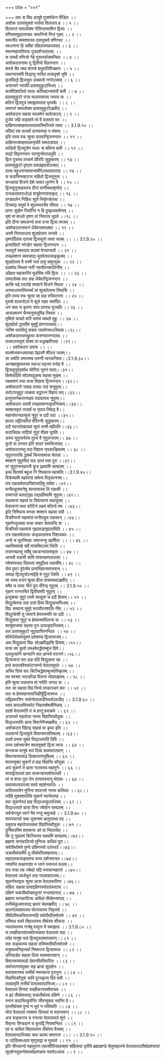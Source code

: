 +++
title = "००९"

+++
ततः स विप्रः प्रत्यूषे पुत्रशोकेन पीडितः ।।  
अशोक दत्तसंयुक्तो भार्यया विललाप ह ।। १ ।।  
विलपन्तं समालोक्य गोविन्दस्वामिनं द्विजाः ।।  
वणिक्समुद्रदत्ताख्यः समानिन्ये निजं गृहम् ।। २ ।।  
समानीय समाश्वास्य दयायुक्तो वणिग्वरः ।।  
स्वधनानां हि सर्वेषां रक्षितारमकल्पयत् ।। ३ ।।  
स्मरन्महायतिवचः पुत्रदर्शनलालसः ।।  
स तस्थौ वणिजो गेहे पुत्रभार्यासमन्वितः ।। ४ ।।  
अशोकदत्तनामा तु द्वितीयो विप्रनन्दनः ।।  
शस्त्रे चैव तथा शास्त्रे बभूवातिविचक्षणः ।। ५ ।।  
तथान्यास्वपि विद्यासु नास्ति तत्सदृशो भुवि ।।  
कृतविद्यो द्विजसुतः प्रख्यातो नगरेऽभवत् ।। ६ ।।  
अत्रान्तरे नरपतिं प्रतापमुकुटाभिधम् ।।  
काशीदेशाधिपो मल्लः कश्चिदभ्याययौ बली ।। ७ ।।  
प्रतापमुकुटो राजा मल्लस्यास्य जयाय सः ।।  
बलिनं द्विजपुत्रं तमाह्वयामास भृत्यकैः ।। ८ ।।  
तमागतं समालोक्य प्रतापमुकुटोऽब्रवीत् ।।  
अशोकदत्त सहसा मल्लमेनं बलोत्कटम् ।। ९ ।।  
दुर्जयं जहि सङ्ग्रामे त्वं वै वलवतां वरः ।।  
दाक्षिणात्यमहामल्लपतावस्मिञ्जिते त्वया ।। 3.1.9.१० ।।  
यदिष्टं तव तत्सर्वं दास्याम्यहं न संशयः ।।  
इति तस्य वचः श्रुत्वा वलवान्द्विजनन्दनः ।। ११ ।।  
दाक्षिणात्यमहामल्लनृपतिं समताडयत् ।।  
ताडितो द्विजपुत्रेण मल्लः स बलिना बली ।। १२ ।।  
सद्यो विवृत्तनयनः परासुर्न्यपतद्भुवि ।।  
द्विज पुत्रस्य तत्कर्म देवैरपि सुदुष्करम् ।। १३ ।।  
प्रतापमुकुटो दृष्ट्वा प्रसन्नहृदयोऽभवत् ।।  
दत्त्वा वहुधनान्ग्रामान्समीपेऽस्थापयत्तदा ।। १४ ।।  
स कदाचिन्महाराज सहितो द्विजसूनुना ।।  
सन्ध्यायां विजने देशे चचार तुरगेण वै ।। १५ ।।  
द्विजसूनुसखस्तत्र दीनां वाणीमथाशृणोत् ।।  
राजन्नल्पापराधोऽहं शत्रुप्रेरणयासकृत् ।। १६ ।।  
दण्डपालेन निहितः शूले निर्घृणचेतसा ।।  
दिनमद्य चतुर्थं मे शूलस्थस्यैव जीवतः ।। १७ ।।  
प्राणाः सुखेन निर्यान्ति न हि दुष्कृतकर्मणाम् ।।  
भृशं मां बाधते तृष्णा तां निवारय भूपते ।।१८ ।।  
इति दीनां समाकर्ण्य वाचं राजा द्विजा त्मजम् ।।  
अशोकदत्तनामानं धैर्यवन्तमभाषत ।। १९ ।।  
अस्मै निरपराधाय शूलप्रोताय जन्तवे ।।  
तृष्णार्दिताय दातव्यं द्विजसूनो त्वया जलम् ।। ।। 3.1.9.२० ।।  
इत्यादिष्टो नरेन्द्रेण सहसा द्विजनन्दनः ।।  
जलपूर्णं समादाय कलशं वेगवान्ययौ ।। २१ ।।  
तच्छ्मशानं समासाद्य भूतवेतालसङ्कुलम् ।।  
शूलप्रोताय वै तस्मै जलं दातुं समुत्सुकः ।। २२ ।।  
ददर्शाथ स्थितां नारीं नवयौवनशालिनीम् ।।  
उदैक्षत महाकान्तिं मूर्तामिव रतिं द्विजः ।। ।। २३ ।।  
तामालोक्य ततः प्राह धैर्यवान्द्विजनन्दनः ।।  
कासि भद्रे वरारोहे श्मशाने विजने स्थिता ।। २४ ।।  
अस्याधस्तात्किमर्थं त्वं शूलप्रोतस्य तिष्ठसि ।।  
इति तस्य वचः श्रुत्वा सा प्राह रुचिरानना ।। २५ ।।  
पुरुषो वल्लभोऽयं मे शूले राज्ञा समर्पितः ।।  
धनं यथा च कृपणः पश्य प्राणान्न मुञ्चति ।। २६ ।।  
आसन्नमरणं चैनमनुयातुमिह स्थिता ।।  
तृषितो याचते वारि मामयं व्यथते मुहुः ।। २७ ।।  
शूलप्रोतो द्धतग्रीवं मुमूर्षुं प्राणनायकम्।।  
नास्मि पाययितुं शक्ता जलमेनमधःस्थिता।।२८।।  
अशोकदत्तस्तच्छ्रुत्वा करुणावरुणालयः ।।  
तत्कालसदृशं वाक्यं तां वधूमब्रवीत्तदा ।।२९।।  
।। अशोकदत्त उवाच ।। ।।  
मातर्मत्स्कन्धमारुह्य देह्यस्मै शीतलं जलम्।।  
सा तथेति तमाभाष्य तरुणी त्वरयान्विता।।3.1.9.३०।।  
आनम्रवपुषस्तस्य स्कन्धं पद्भ्यां रुरोह वै ।।  
द्विजसूनुर्ददर्शाथ शोणितं नूतनं पतत्।।३१।।  
किमेतदिति सोपश्यदुन्नम्य सहसा मुखम् ।।  
भक्ष्यमाणं तया तत्स विज्ञाय द्विजनन्दनः।।३२।।  
अशोकदत्तो जग्राह तस्याः पादं सनूपुरम्।।  
ततोऽगान्नूपुरं त्यक्त्वा बद्धरत्नं विहाय तत्।।३३।।  
प्रत्युप्तानेकरत्नाढ्यं तदादायच नूपुरम्।।  
अशोकदत्तः प्रययौ तच्छ्मशानान्नृपान्तिकम्।।३४।।  
स्मशानवृत्तं तत्सर्वं स नृपाय निवेद्य वै।।  
महार्घ्यरत्नप्रत्युप्तं नूपुरं च ददौ तदा ।।३५।।  
ज्ञात्वा तद्वीरचरितं वीरैरन्यैः सुदुष्करम्।।  
ददौ मदनलेखाख्यां सुतां तस्मै महीपतिः।।३६।।  
कदाचिदथ ताद्दिव्यं नूपुरं वीक्ष्य भूपतिः।।  
अस्य नूपुरवर्यस्य तुल्यं वै नूपुरान्तरम्।। ३७ ।।  
कुतो वा लभ्यत इति सादरं समचिन्तयत् ।।  
अशोकदत्तस्तु तदा विज्ञाय नृपकाङ्क्षितम् ।। ३८ ।।  
नृपुरान्तरसि द्ध्यर्थं चिन्तयामास चेतसा ।।  
श्मशाने नूपुरमिदं यतः प्राप्तं मया पुरा ।।३९।।  
तां नूपुरान्तरप्राप्त्यै कुत्र द्रक्ष्यामि साम्प्रतम् ।।  
इत्थं वितर्क्य बहुधा नि श्चिकाय महामतिः।।3.1.9.४०।।  
विक्रेष्यामि महामांसं समेत्य पितृकाननम्।।  
तत्र राक्षसवेतालपिशाचादिषु सर्वशः।।४१।।  
मन्त्रैराहूयमानेषु साप्यायास्य ति राक्षसी ।।  
तामागतां बलाद्गृह्य तद्ग्रहीष्यामि नूपुरम्।।४२।।  
राक्षसानां सहस्रं वा पिशाचानां तथायुतम् ।।  
वेतालानां तथा कोटिर्न लक्ष्यं बलिनो मम ।।४३।।  
इति निश्चित्य मनसा श्मशानं सहसा ययौ ।।  
विक्रीणानो महामांसं मन्त्रैराहूय राक्षसान् ।।४४।।  
गृहाणेत्युच्चया वाचा चचार श्रावयन्दि शः ।।  
विक्रीयते महामांसं गृह्यताङ्गृह्यतामिति ।। ४५ ।।  
तत्र राक्षसवेतालाः कङ्कालाश्च पिशाचकाः ।।  
अन्ये च भूतनिवहाः समाजग्मुः प्रहर्षिताः ।। ।। ४६ ।।  
भक्षयिष्यामहे सर्वे मांसमिष्टतमं त्विति ।।  
तत्रागच्छत्सु सर्वेषु रक्षःकन्यासमावृता ।। ४७ ।।  
आययौ राक्षसी सापि मांसभक्षणलालसा ।।  
गवेषयंस्तदा विप्रस्तां समुद्वीक्ष्य राक्षसीम्।। ४८ ।।  
सेयं दृष्टा पुरेत्येष प्रत्यभिज्ञानमाप्तवान् ।।  
तामाह द्विजपुत्रोऽन्यद्देहि मे नूपुरं त्विति ।। ४९ ।।  
सा तस्य वचनं श्रुत्वा प्रीता वाक्यमथाऽब्रवीत् ।।  
ममैव च त्वया नीतं पुरा वीरेन्द्र नूपुरम् ।। 3.1.9.५० ।।  
गृहाण रत्नरुचिरं द्वितीयमपि नूपुरम् ।।  
इत्युक्त्वा नूपुरं तस्मै स्वसुतां च ददौ प्रियाम्।। ५१ ।।  
विद्युत्केश्या तदा दत्तां प्रियां विद्युत्प्रभाभिधाम् ।।  
विप्रः सम्प्राप्य मुमुदे रूपयौवनशालि नीम् ।। ५२ ।।  
विद्युत्केशी तु जामात्रे हेमाब्जमपि सा ददौ ।।  
विद्युत्प्रभां नूपुरं च हेमाब्जमपिलभ्य सः ।। ५३ ।।  
श्वश्रूमाभाष्य सहसा पुनः प्रायान्नृपान्तिकम्।।  
ततः प्रतापमुकुटो नूपुरप्राप्तिनन्दितः ।। ५४ ।।  
शौर्यधैर्यसमायुक्तं प्रशशम्स द्विजात्मजम्।।  
अथ विद्युत्प्रभां विप्रः सोऽब्रवीद्रहसि प्रियाम्।।५५।।  
मात्रा तव कुतो लब्धमेतद्धेमाम्बुज प्रिये।।  
एतत्तुल्यानि चान्यानि यतः प्राप्स्ये वरानने।।५६।।  
द्विजात्मजं ततः प्राह पतिं विद्युत्प्रभा रहः ।।  
प्रभो कपालविस्फोटनाम्नो वेतालभूपतेः ।। ५७ ।।  
अस्ति दिव्यं सरः किञ्चिद्धेमाम्बुजपरिष्कृतम् ।।  
तव श्वश्र्वा जलक्रीडां वितन्वं त्येदमाहृतम् ।। ५८ ।।  
इति श्रुत्वा वचस्तत्र मां नयेति जगाद सः ।।  
ततः सा सहसा विप्रं निन्ये तत्काञ्चनं सरः ।। ५९ ।।  
ततः स हेमपद्मानामाजिहीर्षुर्द्विजात्मजः ।।  
तद्विप्रकारिणः सर्वान्वेतालादींस्ततोऽवधीत् ।। 3.1.9.६० ।।  
स्वयं कपालविस्फोटं निहताशेषसैनिकम् ।।  
ददर्श वेतालपतिं तं च हन्तुं प्रचक्रमे ।। ६१ ।।  
अत्रान्तरे महातेजा नाम्ना विज्ञप्तिकौतुकः ।।  
विद्याधरपतिः प्राप्य विमानेनैनमब्रवीत् ।। ६२ ।।  
अशोकदत्तं विप्रेन्द्र साहसं मा कृथा इति ।।  
तदाकर्ण्य द्विजसुतो विमानवरसंस्थितम् ।।६३।।  
ददर्श प्रभया युक्तं विद्याधरपतिं दिवि ।।  
तस्य दर्शनमात्रेण शापामुक्तो द्विजा त्मजः ।। ६४ ।।  
सन्त्यज्य मानुषं रूपं दिव्यं रूपमवाप्तवान् ।।  
विमानवरमारूढं दिव्याभरणभूषितम् ।। ६५ ।।  
शापान्मुक्तं सुकर्णं तं प्राह विज्ञप्ति कौतुकः ।।  
अयं सुकर्ण ते भ्राता गालवस्य महामुनेः ।। ६६ ।।  
शापाद्वेतालतां प्राप तत्कन्यास्पर्शपातकी ।।  
त्वं च शप्तः पुरा तेन तत्पापस्यानु मोदकः ।। ६७ ।।  
तवायमल्पपापस्य शापो मद्दर्शनावधिः ।।  
कल्पिस्ततेन मुनिना शापान्तो नास्य कल्पितः ।। ६८।।  
तदेहि मुक्तशापोसि सुकर्ण स्वर्गमारुह ।।  
ततः सुकर्णस्तं प्राह विद्याधरकुलाधिपम् ।। ६९ ।।  
विद्याधरपते भ्रात्रा विना ज्येष्ठेन साम्प्रतम् ।।  
सर्वभोगयुतं स्वर्गं नैव गन्तुं समुत्सहे ।। 3.1.9.७० ।।  
शापस्यान्तो यथा भूयान्मम भ्रातुस्तथा वद ।।  
तमुवाच महातेजास्तथा विज्ञप्तिकौतुकः ।। ७१ ।।  
दुर्निवारमिमं शापमन्यः को वा निवारयेत् ।।  
किं तु गुह्यतमं किञ्चित्तव वक्ष्यामि साम्प्रतम्।।७२।।  
ब्रह्मणा सनकादिभ्यो मुनिभ्यः कथितं पुरा।।  
सर्वतीर्थाश्रये पुण्ये दक्षिणस्यो दधेस्तटे।।७३।।  
चक्रतीर्थसमीपे तु तीर्थमस्तिमहत्तरम्।।  
महापातकसङ्घाश्च यस्य दर्शनमात्रतः।।७४।।  
नश्यन्ति तत्क्षणादेव न जाने स्नानजं फलम्।।  
तत्र गत्वा तव ज्येष्ठो यदि स्नायान्महत्तरे ।।७५।।  
वेतालत्वं त्यजेन्नूनं तदा गालवशापजम्।।  
सुकर्णस्तद्वचः श्रुत्वा भ्रात्रा वेतालरूपिणा ।।७६।।  
सहितः सहसा प्रायाद्दक्षिणस्योदधेस्तटम् ।।  
दक्षिणं चक्रतीर्थाख्यादुत्तरं गन्धमादनात् ।। ७७ ।।  
ब्रह्मणा सनकादिभ्यः कथितं तीर्थमभ्यगात् ।।  
तत्तीर्थकूलमासाद्य भ्रातरं चेदमब्रवीत् ।। ७८ ।।  
भ्रातर्गालवशापस्य घोरस्यास्य निवृत्तये ।।  
तीर्थेऽस्मिन्नचिरात्स्नाहि सर्वतीर्थोत्तमोत्तमे ।। ७९ ।।  
तस्मिन्न वसरे विप्रास्तस्य तीर्थस्य शीकराः ।।  
न्यपतंस्तस्य गात्रेषु वायुना वै समाहृताः ।। 3.1.9.८० ।।  
स तच्छीकरसंस्पर्शात्त्यक्त्वा वेतालतां तदा ।।  
तदेव मानुषं भावं द्विजपुत्रत्वमाप्तवान्।। ८१ ।।  
ततः सङ्कल्प्य सहसा तस्मिंस्तीर्थोत्तमोत्तमे ।।  
मनुष्यत्वनिवृत्त्यर्थं निममज्ज द्विजात्मजः ।। ८२ ।।  
उत्तिष्ठन्नेव सहसा दिव्यं रूपमवाप्तवान् ।।  
विमानवरमारूढो देवस्त्रीपरिवारितः ।। ८३ ।।  
सर्वाभरणसंयुक्तः सह भ्रात्रा सुदर्शनः ।।  
श्लाघमानश्च तत्तीर्थं नमस्कत्य पुनःपुनः ।। ८४ ।।  
विज्ञप्तिकौतुकं चापि पुरस्कृत्य दिवं ययौ ।।  
तदाप्रभृति तत्तीर्थं वेतालवरदाभिधम्।। ८५ ।।  
वेतालत्वं विनष्टं यच्छीकरस्पर्शमात्रतः ।।  
य इदं तीर्थमासाद्य चक्रतीर्थस्य दक्षिणे ।। ८६ ।।  
स्नानं कदाचित्कुर्वन्ति जीवन्मुक्ता भवन्ति ते।।  
एतत्तीर्थसमं पुण्यं न भूतं न भविष्यति ।। ८७ ।।  
घोरां वेतालतां त्यक्त्वा दिव्यतां स यदाप्तवान् ।। ८८ ।।  
अत्र सङ्कल्प्य च स्नात्वा वेतालवरदे शुभे ।।  
पितृभ्यः पिण्डदानं च कुर्याद्वै नियमान्वितः ।। ८९ ।।  
एवं वः कथितं विप्रास्तस्य तीर्थस्य वैभवम् ।।  
वेतालवरदाभिख्या यथा चास्य समागता ।।। ।। 3.1.9.९० ।।  
यः पठेदिममध्यायं शृणुयाद्वा स मुच्यते ।। ९१ ।।  
इति श्रीस्कान्दे महापुराण एकाशीतिसाहस्र्यां संहितायां तृतीये ब्रह्मखण्डे सेतुमाहात्म्ये वेतालवरदतीर्थप्रशंसायां सुदर्शनसुकर्णशापमोक्षणन्नाम नवमोऽध्यायः ।। ९ ।।